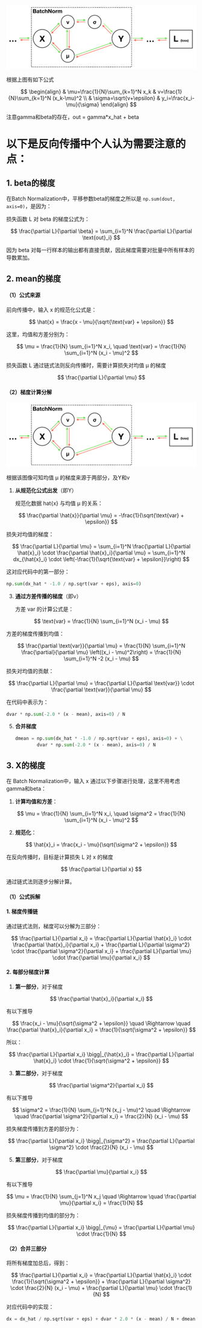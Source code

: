 ![img](https://raw.githubusercontent.com/cs231n/cs231n.github.io/master/assets/a2/batchnorm_graph.png)

根据上图有如下公式

$$
\begin{align}
& \mu=\frac{1}{N}\sum_{k=1}^N x_k  &  v=\frac{1}{N}\sum_{k=1}^N (x_k-\mu)^2 \\
& \sigma=\sqrt{v+\epsilon}     &  y_i=\frac{x_i-\mu}{\sigma}
\end{align}
$$

注意gamma和beta的存在，out = gamma*x_hat + beta



# 以下是反向传播中个人认为需要注意的点：

## 1. beta的梯度

在Batch Normalization中，平移参数beta的梯度之所以是 `np.sum(dout, axis=0)`，是因为：

损失函数 L 对 beta 的梯度公式为：

$$
\frac{\partial L}{\partial \beta} = \sum_{i=1}^N \frac{\partial L}{\partial \text{out}_i}
$$

因为 beta 对每一行样本的输出都有直接贡献，因此梯度需要对批量中所有样本的导数累加。



## 2. mean的梯度

#### （1）公式来源

前向传播中，输入 x 的规范化公式是：

$$
\hat{x} = \frac{x - \mu}{\sqrt{\text{var} + \epsilon}}
$$

这里，均值和方差分别为：

$$
\mu = \frac{1}{N} \sum_{i=1}^N x_i, \quad \text{var} = \frac{1}{N} \sum_{i=1}^N (x_i - \mu)^2
$$

损失函数 L 通过链式法则反向传播时，需要计算损失对均值 μ 的梯度 

$$
\frac{\partial L}{\partial \mu}
$$

#### （2）梯度计算分解

![img](https://raw.githubusercontent.com/cs231n/cs231n.github.io/master/assets/a2/batchnorm_graph.png)

根据该图像可知均值 μ 的梯度来源于两部分，及Y和v

1. **从规范化公式出发**（即Y）

   规范化数据 hat{x} 与均值 μ 的关系：
   
$$
\frac{\partial \hat{x}}{\partial \mu} = -\frac{1}{\sqrt{\text{var} + \epsilon}}
$$
   
   损失对均值的梯度：
   
$$
\frac{\partial L}{\partial \mu} = \sum_{i=1}^N \frac{\partial L}{\partial \hat{x}_i} \cdot \frac{\partial \hat{x}_i}{\partial \mu} = \sum_{i=1}^N dx_{\hat{x}_i} \cdot \left(-\frac{1}{\sqrt{\text{var} + \epsilon}}\right)
$$
   
   这对应代码中的第一部分：

   ```python
   np.sum(dx_hat * -1.0 / np.sqrt(var + eps), axis=0)
   ```

3. **通过方差传播的梯度**（即v）

   方差 var 的计算公式是：
   
$$
\text{var} = \frac{1}{N} \sum_{i=1}^N (x_i - \mu)
$$
   
   方差的梯度传播到均值：
   
$$
\frac{\partial \text{var}}{\partial \mu} = \frac{1}{N} \sum_{i=1}^N \frac{\partial}{\partial \mu} \left((x_i - \mu)^2\right) = \frac{1}{N} \sum_{i=1}^N -2 (x_i - \mu)
$$
   
   损失对均值的贡献：
   
$$
\frac{\partial L}{\partial \mu} = \frac{\partial L}{\partial \text{var}} \cdot \frac{\partial \text{var}}{\partial \mu}
$$
   
   在代码中表示为：

   ```python
   dvar * np.sum(-2.0 * (x - mean), axis=0) / N
   ```

5. **合并梯度** 

   ```python
   dmean = np.sum(dx_hat * -1.0 / np.sqrt(var + eps), axis=0) + \
           dvar * np.sum(-2.0 * (x - mean), axis=0) / N
   ```



## 3. X的梯度

在 Batch Normalization中，输入 x 通过以下步骤进行处理，这里不用考虑gamma和beta：

1. **计算均值和方差**：
   
$$
\mu = \frac{1}{N} \sum_{i=1}^N x_i, \quad \sigma^2 = \frac{1}{N} \sum_{i=1}^N (x_i - \mu)^2
$$
   

2. **规范化**：
   
$$
\hat{x}_i = \frac{x_i - \mu}{\sqrt{\sigma^2 + \epsilon}}
$$
   

在反向传播时，目标是计算损失 L 对 x 的梯度 

$$
\frac{\partial L}{\partial x}
$$

通过链式法则逐步分解计算。

#### （1）公式拆解

#### 1. 梯度传播链

通过链式法则，梯度可以分解为三部分：

$$
\frac{\partial L}{\partial x_i} = \frac{\partial L}{\partial \hat{x}_i} \cdot \frac{\partial \hat{x}_i}{\partial x_i} + \frac{\partial L}{\partial \sigma^2} \cdot \frac{\partial \sigma^2}{\partial x_i} + \frac{\partial L}{\partial \mu} \cdot \frac{\partial \mu}{\partial x_i}
$$

#### 2. 每部分梯度计算

1. **第一部分**，对于梯度

$$
\frac{\partial \hat{x}_i}{\partial x_i}
$$
   
   有以下推导
   
$$
\frac{x_i - \mu}{\sqrt{\sigma^2 + \epsilon}} \quad \Rightarrow \quad \frac{\partial \hat{x}_i}{\partial x_i} = \frac{1}{\sqrt{\sigma^2 + \epsilon}}
$$
   
   所以：
   
$$
\frac{\partial L}{\partial x_i} \bigg|_{\hat{x}_i} = \frac{\partial L}{\partial \hat{x}_i} \cdot \frac{1}{\sqrt{\sigma^2 + \epsilon}}
$$

3. **第二部分**，对于梯度

$$
\frac{\partial \sigma^2}{\partial x_i}
$$
   
   有以下推导
   
$$
\sigma^2 = \frac{1}{N} \sum_{j=1}^N (x_j - \mu)^2 \quad \Rightarrow \quad \frac{\partial \sigma^2}{\partial x_i} = \frac{2}{N} (x_i - \mu)
$$
   
   损失梯度传播到方差的部分为：
   
$$
\frac{\partial L}{\partial x_i} \bigg|_{\sigma^2} = \frac{\partial L}{\partial \sigma^2} \cdot \frac{2}{N} (x_i - \mu)
$$

5. **第三部分**，对于梯度

$$
\frac{\partial \mu}{\partial x_i}
$$
   
   有以下推导
   
$$
\mu = \frac{1}{N} \sum_{j=1}^N x_j \quad \Rightarrow \quad \frac{\partial \mu}{\partial x_i} = \frac{1}{N}
$$
   
   损失梯度传播到均值的部分为：
   
$$
\frac{\partial L}{\partial x_i} \bigg|_{\mu} = \frac{\partial L}{\partial \mu} \cdot \frac{1}{N}
$$

#### （2）合并三部分

将所有梯度加总后，得到：

$$
\frac{\partial L}{\partial x_i} = \frac{\partial L}{\partial \hat{x}_i} \cdot \frac{1}{\sqrt{\sigma^2 + \epsilon}} + \frac{\partial L}{\partial \sigma^2} \cdot \frac{2}{N} (x_i - \mu) + \frac{\partial L}{\partial \mu} \cdot \frac{1}{N}
$$

对应代码中的实现：

```python
dx = dx_hat / np.sqrt(var + eps) + dvar * 2.0 * (x - mean) / N + dmean / N
```
